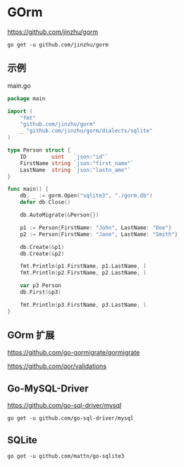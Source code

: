 # GOrm

https://github.com/jinzhu/gorm

```
go get -u github.com/jinzhu/gorm
```

## 示例

main.go
```go
package main

import (
	"fmt"
	"github.com/jinzhu/gorm"
	_ "github.com/jinzhu/gorm/dialects/sqlite"
)

type Person struct {
	ID        uint   `json:"id"`
	FirstName string `json:"first_name"`
	LastName  string `json:"lastn_ame"`
}

func main() {
	db, _ := gorm.Open("sqlite3", "./gorm.db")
	defer db.Close()

	db.AutoMigrate(&Person{})

	p1 := Person{FirstName: "John", LastName: "Doe"}
	p2 := Person{FirstName: "Jane", LastName: "Smith"}

	db.Create(&p1)
	db.Create(&p2)

	fmt.Println(p1.FirstName, p1.LastName, )
	fmt.Println(p2.FirstName, p2.LastName, )

	var p3 Person
	db.First(&p3)

	fmt.Println(p3.FirstName, p3.LastName, )
}
```


## GOrm 扩展

https://github.com/go-gormigrate/gormigrate

https://github.com/qor/validations


## Go-MySQL-Driver

https://github.com/go-sql-driver/mysql

```
go get -u github.com/go-sql-driver/mysql
```

## SQLite
```
go get -u github.com/mattn/go-sqlite3
```
